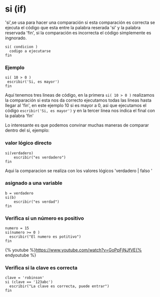 # si (if)
'si',se usa para hacer una comparación si esta comparación es correcta se ejecuta el código que esta entre la palabra reserada 'si' y la palabra reservada 'fin', si la comparación es incorrecta el código simplemente es ingnorado. 

```
si( condicion )
  codigo a ejecutarse
fin
```
### Ejemplo
```
si( 10 > 0 )
 escribir('Si, es mayor') 
fin
```
Aquí tenemos tres lineas de código, en la primera ```si( 10 > 0 )``` realizamos la comparación si esta nos da correcto ejecutamos todas las lineas hasta llegar al 'fin', en este ejemplo 10 si es mayor a 0, asi que ejecutamos el código ```escribir('Si, es mayor')``` y en la tercer linea nos indica el final con la palabra 'fin'

Lo interesante es que podemos convinar muchas maneras de comparar dentro del si, ejemplo: 

### valor lógico directo
```
si(verdadero)
    escribir("es verdadero")
fin
```
Aqui la comparacion se realiza con los valores lógicos 'verdadero | falso '  


### asignado a una variable
```
b = verdadero
si(b)
    escribir("es verdad")
fin
```

### Verifica si un número es positivo
```
numero = 15
si(numero >= 0 )
  escribir("El numero es potitivo")
fin  
```
{% youtube %}https://www.youtube.com/watch?v=GoPpFjNJfVE{% endyoutube %}

### Verifica si la clave es correcta
```
clave = 'robinson'
si (clave == '123abc') 
  escribir("La clave es correcta, puede entrar")
fin
```



